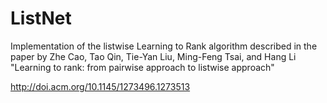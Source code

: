 ListNet
=======

Implementation of the listwise Learning to Rank algorithm described in the paper by Zhe Cao, Tao Qin, Tie-Yan Liu, Ming-Feng Tsai, and Hang Li "Learning to rank: from pairwise approach to listwise approach"

http://doi.acm.org/10.1145/1273496.1273513
